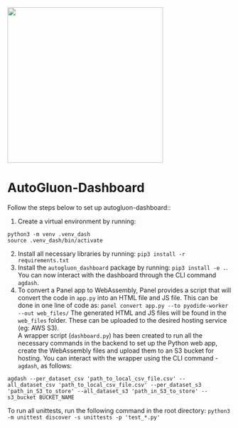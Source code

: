 <div align="left">
  <img src="https://user-images.githubusercontent.com/16392542/77208906-224aa500-6aba-11ea-96bd-e81806074030.png" width="350">
</div>

# AutoGluon-Dashboard

Follow the steps below to set up autogluon-dashboard::
1. Create a virtual environment by running: 
```
python3 -m venv .venv_dash 
source .venv_dash/bin/activate
``` 
2. Install all necessary libraries by running: `pip3 install -r requirements.txt`
3. Install the `autogluon_dashboard` package by running: `pip3 install -e .`. You can now interact with the dashboard through the CLI command `agdash`. 
4. To convert a Panel app to WebAssembly,  Panel provides a script that will convert the code in `app.py` into an HTML file and JS file. This can be done in one line of code as: `panel convert app.py --to pyodide-worker --out web_files/`
The generated HTML and JS files will be found in the `web_files` folder. These can be uploaded to the desired hosting service (eg: AWS S3). 
<br> A wrapper script (`dashboard.py`) has been created to run all the necessary commands in the backend to set up the Python web app, create the WebAssembly files and upload them to an S3 bucket for hosting. You can interact with the wrapper using the CLI command - `agdash`, as follows:
```
agdash --per_dataset_csv 'path_to_local_csv_file.csv' --all_dataset_csv 'path_to_local_csv_file.csv' --per_dataset_s3 'path_in_S3_to_store' --all_dataset_s3 'path_in_S3_to_store' --s3_bucket BUCKET_NAME
``` 


To run all unittests, run the following command in the root directory: `python3 -m unittest discover -s unittests -p 'test_*.py'`
